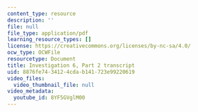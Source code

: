 ```yaml
---
content_type: resource
description: ''
file: null
file_type: application/pdf
learning_resource_types: []
license: https://creativecommons.org/licenses/by-nc-sa/4.0/
ocw_type: OCWFile
resourcetype: Document
title: Investigation 6, Part 2 transcript
uid: 8876fe74-3412-4cda-b141-723e99220619
video_files:
  video_thumbnail_file: null
video_metadata:
  youtube_id: 8YF5GVglM00
---
```

